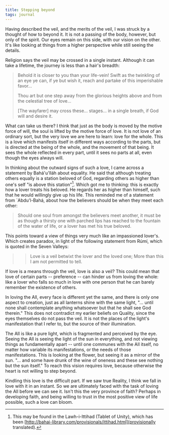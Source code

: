 ```yaml
---
title: Stepping beyond
tags: journal
---
```


Having described the veil, and the merits of the veil, I was struck by a
thought of how to beyond it.  It is not a passing of the body, however,
but only of the spirit.  Our eyes remain on this side, with our vision
on the other.  It's like looking at things from a higher perspective
while still seeing the details.

Religion says the veil may be crossed in a single instant.  Although it
can take a lifetime, the journey is less than a hair's breadth:

> Behold it is closer to you than your life-vein!  Swift as the
> twinkling of an eye ye can, if ye but wish it, reach and partake of
> this imperishable favor...
>
> Thou art but one step away from the glorious heights above and from
> the celestial tree of love...
>
> [The wayfarer] may cross these... stages... in a single breath, if God
> will and desire it.

What can take us there?  I think that just as the body is moved by the
motive force of will, the soul is lifted by the motive force of love.
It is not love of an ordinary sort, but the very love we are here to
learn: love for the whole.  This is a love which manifests itself in
different ways according to the parts, but is directed at the being of
the whole, and the movement of that being.  It sees the whole reflected
in every part, until it sees no parts at all, even though the eyes
always will.

In thinking about the outward signs of such a love, I came across a
statement by Bahá'u'lláh about equality.  He said that although treating
others equally is a station beloved of God, regarding others as higher
than one's self "is above this station"[^1].  Which got me to thinking:
this is exactly how a lover treats his beloved.  He regards her as
higher than himself, such that he would willingly give up his life.
This reminded me of a statement from `Abdu'l-Bahá, about how the
believers should be when they meet each other:

> Should one soul from amongst the believers meet another, it must be as
> though a thirsty one with parched lips has reached to the fountain of
> the water of life, or a lover has met his true beloved.

This points toward a view of things very much like an impassioned
lover's.  Which creates paradox, in light of the following statement
from Rúmí, which is quoted in the Seven Valleys:

> > Love is a veil betwixt the lover and the loved one;
>     More than this I am not permitted to tell.

If love is a means through the veil, love is also a veil?  This could
mean that love of certain parts -- preference -- can hinder us from
loving the whole: like a lover who falls so much in love with one person
that he can barely remember the existence of others.

In loving the All, every face is different yet the same, and there is
only one aspect to creation, just as all lanterns shine with the same
light, "... until none shall contemplate anything whatsoever but that he
shall see God therein."  This does not contradict my earlier beliefs on
Quality, since the eyes themselves do not pass the veil.  It is not the
places of the light's manifestation that I refer to, but the source of
their illumination.

The All is like a pure light, which is fragmented and perceived by the
eye.  Seeing the All is seeing the light of the sun in everything, and
not viewing things as fundamentally apart -- until one communes with the
All itself, no matter how variable its manifestations, or the needs of
those manifestations.  This is looking at the flower, but seeing it as a
mirror of the sun.  "... and some have drunk of the wine of oneness and
these see nothing but the sun itself."  To reach this vision requires
love, because otherwise the heart is not willing to step beyond.

Kindling this love is the difficult part.  If we saw true Reality, I
think we fall in love with it in an instant.  So we are ultimately faced
with the task of loving the All before we can see it.  Isn't this the
very province of faith?  Perhaps in developing faith, and being willing
to trust in the most positive view of life possible, such a love can
bloom.

[^1]:  This may be found in the Lawh-i-Ittihad (Tablet of Unity), which has
been [http://bahai-library.com/provisionals/ittihad.html](provisionally translated).


